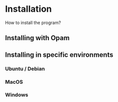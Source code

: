 Installation
============

How to install the program?

Installing with Opam
--------------------

Installing in specific environments
-----------------------------------

### Ubuntu / Debian

### MacOS

### Windows

